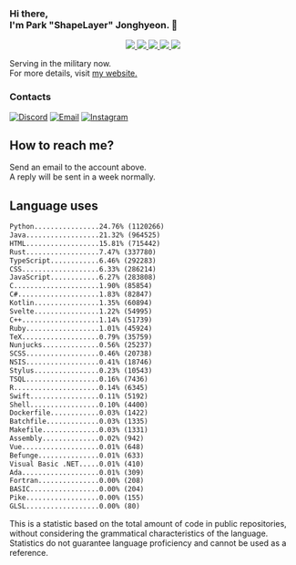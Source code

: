 ### Hi there, <br>I'm Park "ShapeLayer" Jonghyeon. 👋
<p align="center">
    <a href="#" aria-label="Github">
        <img src="https://img.shields.io/badge/since-2015-black?logo=github&logoColor=white">
    </a>
    <a href="https://jonghyeon.me" aria-label="notion">
        <img src="https://img.shields.io/badge/meet%20at%20jonghyeon.me!-white">
    </a>
    <a href="https://blog.jonghyeon.me" aria-label="velog.io">
        <img src="https://img.shields.io/badge/blog-blog.jonghyeon.me-20C997">
    </a>
    <a href="https://www.credly.com/users/jonghyeon/" aria-label="credly">
        <img src="https://img.shields.io/badge/credly-jonghyeon-FF6B00?logo=credly&logoColor=white">
    </a>
    <a href="https://solved.ac/profile/belline0124" aria-label="solved.ac">
        <img src="https://mazassumnida.wtf/api/mini/generate_badge?boj=belline0124">
    </a>
</p>

Serving in the military now.  
For more details, visit [my website.](https://jonghyeon.me)

### Contacts
 [![Discord](https://img.shields.io/badge/Discord-박종현%238176-7289DA?logo=discord&logoColor=white)](#)
 [![Email](https://img.shields.io/badge/Email-me@jonghyeon.me-EA4335?logo=gmail&logoColor=white)](mailto:me@jonghyeon.me)
 [![Instagram](https://img.shields.io/badge/Instagram-@__jong.hyeon__-DB2973?logo=instagram&logoColor=white)](https://www.instagram.com/__jong.hyeon__)

## How to reach me?
Send an email to the account above.  
A reply will be sent in a week normally.

## Language uses
```txt
Python................24.76% (1120266)
Java..................21.32% (964525)
HTML..................15.81% (715442)
Rust..................7.47% (337780)
TypeScript............6.46% (292283)
CSS...................6.33% (286214)
JavaScript............6.27% (283808)
C.....................1.90% (85854)
C#....................1.83% (82847)
Kotlin................1.35% (60894)
Svelte................1.22% (54995)
C++...................1.14% (51739)
Ruby..................1.01% (45924)
TeX...................0.79% (35759)
Nunjucks..............0.56% (25237)
SCSS..................0.46% (20738)
NSIS..................0.41% (18746)
Stylus................0.23% (10543)
TSQL..................0.16% (7436)
R.....................0.14% (6345)
Swift.................0.11% (5192)
Shell.................0.10% (4400)
Dockerfile............0.03% (1422)
Batchfile.............0.03% (1335)
Makefile..............0.03% (1331)
Assembly..............0.02% (942)
Vue...................0.01% (648)
Befunge...............0.01% (633)
Visual Basic .NET.....0.01% (410)
Ada...................0.01% (309)
Fortran...............0.00% (208)
BASIC.................0.00% (204)
Pike..................0.00% (155)
GLSL..................0.00% (80)

```

This is a statistic based on the total amount of code in public repositories, without considering the grammatical characteristics of the language.  
Statistics do not guarantee language proficiency and cannot be used as a reference.
